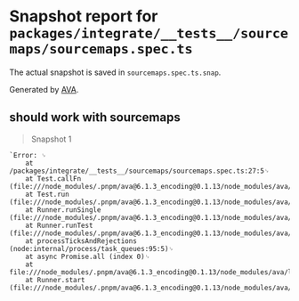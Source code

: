 # Snapshot report for `packages/integrate/__tests__/sourcemaps/sourcemaps.spec.ts`

The actual snapshot is saved in `sourcemaps.spec.ts.snap`.

Generated by [AVA](https://avajs.dev).

## should work with sourcemaps

> Snapshot 1

    `Error: ␊
        at /packages/integrate/__tests__/sourcemaps/sourcemaps.spec.ts:27:5␊
        at Test.callFn (file:///node_modules/.pnpm/ava@6.1.3_encoding@0.1.13/node_modules/ava/lib/test.js:525:26)␊
        at Test.run (file:///node_modules/.pnpm/ava@6.1.3_encoding@0.1.13/node_modules/ava/lib/test.js:534:33)␊
        at Runner.runSingle (file:///node_modules/.pnpm/ava@6.1.3_encoding@0.1.13/node_modules/ava/lib/runner.js:281:33)␊
        at Runner.runTest (file:///node_modules/.pnpm/ava@6.1.3_encoding@0.1.13/node_modules/ava/lib/runner.js:363:30)␊
        at processTicksAndRejections (node:internal/process/task_queues:95:5)␊
        at async Promise.all (index 0)␊
        at file:///node_modules/.pnpm/ava@6.1.3_encoding@0.1.13/node_modules/ava/lib/runner.js:528:21␊
        at Runner.start (file:///node_modules/.pnpm/ava@6.1.3_encoding@0.1.13/node_modules/ava/lib/runner.js:536:15)`
